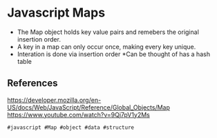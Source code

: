 # Javascript Maps
* The Map object holds key value pairs and remebers the original insertion order.
* A key in a map can only occur once, making every key unique.
* Interation is done via insertion order
*Can be thought of has a hash table 


## References
https://developer.mozilla.org/en-US/docs/Web/JavaScript/Reference/Global_Objects/Map
https://www.youtube.com/watch?v=9Qj7pV1y2Ms

    #javascript #Map #object #data #structure